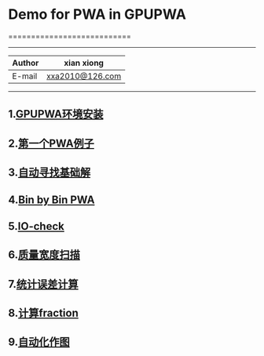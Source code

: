 # Demo for PWA in GPUPWA
===========================

****
	
|Author|xian xiong|
|---|---
|E-mail|xxa2010@126.com
****

## 1.[GPUPWA环境安装](./EvenSet)
## 2.[第一个PWA例子](./GPUPWA)
## 3.[自动寻找基础解](./GPUPWA)
## 4.[Bin by Bin PWA](./Bin_by_Bin)
## 5.[IO-check](./IOcheck)
## 6.[质量宽度扫描](./Scan)
## 7.[统计误差计算](./Stat_uncertainty)
## 8.[计算fraction](./Fraction)
## 9.[自动化作图](./Plot)
